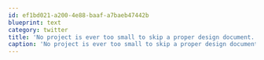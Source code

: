 ```yaml
---
id: ef1bd021-a200-4e88-baaf-a7baeb47442b
blueprint: text
category: twitter
title: 'No project is ever too small to skip a proper design document.'
caption: 'No project is ever too small to skip a proper design document.'
---
```

